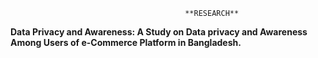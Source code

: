                                            **RESEARCH** 
**Data Privacy and Awareness: A Study on Data privacy and Awareness Among Users of e-Commerce Platform in Bangladesh.**


